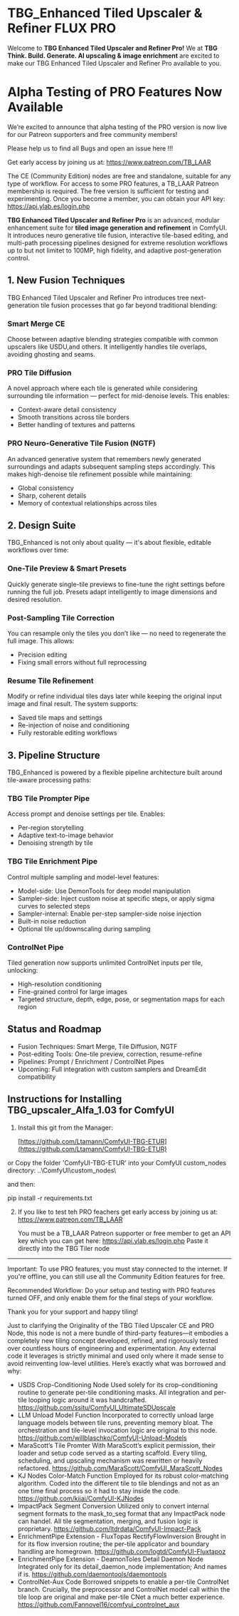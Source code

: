 # TBG_Enhanced Tiled Upscaler & Refiner FLUX PRO


Welcome to **TBG Enhanced Tiled Upscaler and Refiner Pro!**
We at **TBG Think. Build. Generate. AI upscaling & image enrichment** are
excited to make our TBG Enhanced Tiled Upscaler and Refiner Pro available to you.

# Alpha Testing of PRO Features Now Available

We’re excited to announce that alpha testing of the PRO version is now live
for our Patreon supporters and free community members!

Please help us to find all Bugs and open an issue here !!!


Get early access by joining us at:
https://www.patreon.com/TB_LAAR

The CE (Community Edition) nodes are free and standalone, suitable for any type of workflow. For access to some PRO features, a TB_LAAR Patreon membership is required. The free version is sufficient for testing and experimenting. Once you become a member, you can obtain your API key:
https://api.ylab.es/login.php 


**TBG Enhanced Tiled Upscaler and Refiner Pro** is an advanced, modular enhancement suite for **tiled image generation and refinement** in ComfyUI. It introduces neuro generative tile fusion, interactive tile-based editing, and multi-path processing pipelines designed for extreme resolution workflows up to but not limitet to 100MP, high fidelity, and adaptive post-generation control.

## 1. New Fusion Techniques

TBG Enhanced Tiled Upscaler and Refiner Pro introduces tree next-generation tile fusion processes that go far beyond traditional blending:

### Smart Merge CE
Choose between adaptive blending strategies compatible with common upscalers like USDU,and others. It intelligently handles tile overlaps, avoiding ghosting and seams.

### PRO Tile Diffusion  
A novel approach where each tile is generated while considering surrounding tile information — perfect for mid-denoise levels. This enables:
- Context-aware detail consistency  
- Smooth transitions across tile borders  
- Better handling of textures and patterns  

### PRO Neuro-Generative Tile Fusion (NGTF)  
An advanced generative system that remembers newly generated surroundings and adapts subsequent sampling steps accordingly. This makes high-denoise tile refinement possible while maintaining:
- Global consistency  
- Sharp, coherent details  
- Memory of contextual relationships across tiles  

## 2. Design Suite

TBG_Enhanced is not only about quality — it's about flexible, editable workflows over time:

### One-Tile Preview & Smart Presets  
Quickly generate single-tile previews to fine-tune the right settings before running the full job. Presets adapt intelligently to image dimensions and desired resolution.

### Post-Sampling Tile Correction  
You can resample only the tiles you don’t like — no need to regenerate the full image. This allows:
- Precision editing  
- Fixing small errors without full reprocessing  

### Resume Tile Refinement  
Modify or refine individual tiles days later while keeping the original input image and final result. The system supports:
- Saved tile maps and settings  
- Re-injection of noise and conditioning  
- Fully restorable editing workflows  

## 3. Pipeline Structure

TBG_Enhanced is powered by a flexible pipeline architecture built around tile-aware processing paths:

### TBG Tile Prompter Pipe  
Access prompt and denoise settings per tile. Enables:
- Per-region storytelling  
- Adaptive text-to-image behavior  
- Denoising strength by tile  

### TBG Tile Enrichment Pipe  
Control multiple sampling and model-level features:
- Model-side: Use DemonTools for deep model manipulation  
- Sampler-side: Inject custom noise at specific steps, or apply sigma curves to selected steps  
- Sampler-internal: Enable per-step sampler-side noise injection  
- Built-in noise reduction  
- Optional tile up/downscaling during sampling  

### ControlNet Pipe  
Tiled generation now supports unlimited ControlNet inputs per tile, unlocking:
- High-resolution conditioning  
- Fine-grained control for large images  
- Targeted structure, depth, edge, pose, or segmentation maps for each region  


## Status and Roadmap

- Fusion Techniques: Smart Merge, Tile Diffusion, NGTF  
- Post-editing Tools: One-tile preview, correction, resume-refine  
- Pipelines: Prompt / Enrichment / ControlNet Pipes  
- Upcoming: Full integration with custom samplers and DreamEdit compatibility  



Instructions for Installing TBG_upscaler_Alfa_1.03 for ComfyUI
--------------------------------------------------------------
1. Install this git from the Manager:
   
   [https://github.com/Ltamann/ComfyUI-TBG-ETUR](https://github.com/Ltamann/ComfyUI-TBG-ETUR)

or Copy the folder 'ComfyUI-TBG-ETUR' into your ComfyUI custom_nodes directory:
   ..\ComfyUI\custom_nodes\
   
   and then:

   pip install -r requirements.txt


2. If you like to test teh PRO feachers get early access by joining us at:
   https://www.patreon.com/TB_LAAR

   You must be a TB_LAAR Patreon supporter or free member to get an API key which you can get here:
   https://api.ylab.es/login.php 
   Paste it directly into the TBG Tiler node
   
--------------------------------------------------------------

Important:
To use PRO features, you must stay connected to the internet.
If you're offline, you can still use all the Community Edition features for free.

Recommended Workflow:
Do your setup and testing with PRO features turned OFF,
and only enable them for the final steps of your workflow.

Thank you for your support and happy tiling!

Just to clarifying the Originality of the TBG Tiled Upscaler CE and PRO Node, this node is not a mere bundle of third-party features—it embodies a completely new tiling concept developed, refined, and rigorously tested over countless hours of engineering and experimentation. Any external code it leverages is strictly minimal and used only where it made sense to avoid reinventing low-level utilities. Here’s exactly what was borrowed and why:
- USDS Crop-Conditioning Node
   Used solely for its crop-conditioning routine to generate per-tile conditioning masks.
   All integration and per-tile looping logic around it was handcrafted.
  https://github.com/ssitu/ComfyUI_UltimateSDUpscale
- LLM Unload Model Function
   Incorporated to correctly unload large language models between tile runs, preventing memory bloat.
   The orchestration and tile-level invocation logic are original to this node.
  https://github.com/willblaschko/ComfyUI-Unload-Models
- MaraScott’s Tile Promter
   With MaraScott’s explicit permission, their loader and setup code served as a starting scaffold.
   Every tiling, scheduling, and upscaling mechanism was rewritten or heavily refactored.
  https://github.com/MaraScott/ComfyUI_MaraScott_Nodes
- KJ Nodes Color-Match Function
   Employed for its robust color-matching algorithm.
   Coded into the different tile to tile blendings and not as an one time final process so it had to stay inside the code.
  https://github.com/kijai/ComfyUI-KJNodes
- ImpactPack Segment Conversion
   Utilized only to convert internal segment formats to the mask_to_seg format that any ImpactPack node can handel.
   All tile segmentation, merging, and fusion logic is proprietary.
  https://github.com/ltdrdata/ComfyUI-Impact-Pack
- EnrichmentPipe Extension - FluxTopas RectifyFlowInversion
   Brought in for its flow inversion routine; the per-tile applicator and boundary handling are homegrown.
  https://github.com/logtd/ComfyUI-Fluxtapoz
- EnrichmentPipe Extension - DeamonToles Detail Daemon Node
   Integrated only for its detail_daemon_node implementation; And names if is.
  https://github.com/daemontools/daemontools
- ControlNet-Aux Code
   Borrowed snippets to enable a per-tile ControlNet branch.
   Crucially, the preprocessor and ControlNet model call within the tile loop are original and make per-tile CNet a much better experience.
  https://github.com/Fannovel16/comfyui_controlnet_aux


